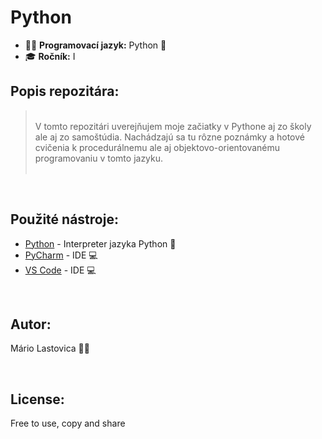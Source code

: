 # Python
* 👨‍💻 **Programovací jazyk:** Python 🐍
* 🎓 **Ročník:** I

## **Popis repozitára:**
> <br>
> V tomto repozitári uverejňujem moje začiatky v Pythone aj zo školy ale aj zo samoštúdia.
> Nachádzajú sa tu rôzne poznámky a hotové cvičenia k procedurálnemu ale aj objektovo-orientovanému programovaniu v tomto jazyku.
> <br> <br>

<br>

 ## **Použité nástroje:**
* [Python](https://www.python.org/downloads/) - Interpreter jazyka Python  🐍 
* [PyCharm](https://www.jetbrains.com/pycharm/download/) - IDE 💻
* [VS Code](https://code.visualstudio.com/) - IDE 💻


<br>

## **Autor:**
Mário Lastovica 🙋‍♂

<br>

## **License:**
Free to use, copy and share
